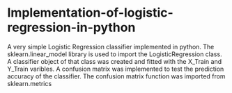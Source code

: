# Implementation-of-logistic-regression-in-python
A very simple Logistic Regression classifier implemented in python. The sklearn.linear_model library is used to import the LogisticRegression class. A classifier object of that class was created and fitted with the X_Train and Y_Train varibles.  A confusion matrix was implemented to test the prediction accuracy of the classifier. The confusion matrix function was imported from sklearn.metrics

